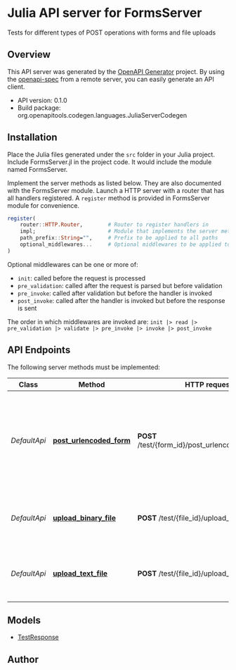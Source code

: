 # Julia API server for FormsServer

Tests for different types of POST operations with forms and file uploads

## Overview
This API server was generated by the [OpenAPI Generator](https://openapi-generator.tech) project.  By using the [openapi-spec](https://openapis.org) from a remote server, you can easily generate an API client.

- API version: 0.1.0
- Build package: org.openapitools.codegen.languages.JuliaServerCodegen


## Installation
Place the Julia files generated under the `src` folder in your Julia project. Include FormsServer.jl in the project code.
It would include the module named FormsServer.

Implement the server methods as listed below. They are also documented with the FormsServer module.
Launch a HTTP server with a router that has all handlers registered. A `register` method is provided in FormsServer module for convenience.

```julia
register(
    router::HTTP.Router,        # Router to register handlers in
    impl;                       # Module that implements the server methods
    path_prefix::String="",     # Prefix to be applied to all paths
    optional_middlewares...     # Optional middlewares to be applied to all handlers
)
```

Optional middlewares can be one or more of:
- `init`: called before the request is processed
- `pre_validation`: called after the request is parsed but before validation
- `pre_invoke`: called after validation but before the handler is invoked
- `post_invoke`: called after the handler is invoked but before the response is sent

The order in which middlewares are invoked are:
`init |> read |> pre_validation |> validate |> pre_invoke |> invoke |> post_invoke`


## API Endpoints

The following server methods must be implemented:

Class | Method | HTTP request | Description
------------ | ------------- | ------------- | -------------
*DefaultApi* | [**post_urlencoded_form**](docs/DefaultApi.md#post_urlencoded_form) | **POST** /test/{form_id}/post_urlencoded_form_data | posts a urlencoded form, with file contents and additional metadata, both of which are strings
*DefaultApi* | [**upload_binary_file**](docs/DefaultApi.md#upload_binary_file) | **POST** /test/{file_id}/upload_binary_file | uploads a binary file given its path, along with some metadata
*DefaultApi* | [**upload_text_file**](docs/DefaultApi.md#upload_text_file) | **POST** /test/{file_id}/upload_text_file | uploads text file contents along with some metadata



## Models

 - [TestResponse](docs/TestResponse.md)



## Author



